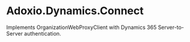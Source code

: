 # Adoxio.Dynamics.Connect
Implements OrganizationWebProxyClient with Dynamics 365 Server-to-Server authentication.
